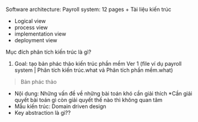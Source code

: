 Software architecture: Payroll system: 12 pages + 
Tài liệu kiến trúc
- Logical view
- process view
- implementation view
- deployment view

Mục đích phân tích kiến trúc là gì?
1) Goal: tạo bản phác thảo kiến trúc phần mềm
Ver 1 (file ví dụ payroll system | Phân tích kiến trúc.what vả Phân tích phần mềm.what)
> Bản phác thảo
  -  Nội dung: Những vấn đề về những bài toán khó cần giải thích
    *Cần giải quyết bài toán gì còn giải quyết thế nào thì không quan tâm
  - Mẫu kiến trúc: Domain driven design
- Key abstraction là gì??
